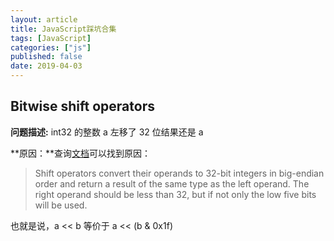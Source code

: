 ```yaml
---
layout: article
title: JavaScript踩坑合集
tags: [JavaScript]
categories: ["js"]
published: false
date: 2019-04-03
---
```


## Bitwise shift operators

**问题描述:** int32 的整数 a 左移了 32 位结果还是 a

**原因：**查询[文档](https://developer.mozilla.org/en-US/docs/Web/JavaScript/Reference/Operators/Bitwise_Operators)可以找到原因：

> Shift operators convert their operands to 32-bit integers in big-endian order and return a result of the same type as the left operand. The right operand should be less than 32, but if not only the low five bits will be used.

也就是说，a << b 等价于 a << (b & 0x1f)
